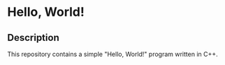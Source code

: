 # Hello, World!

## Description
This repository contains a simple "Hello, World!" program written in C++. 

